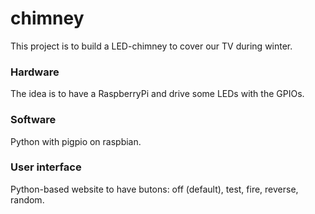 # chimney

This project is to build a LED-chimney to cover our TV during winter.

### Hardware

The idea is to have a RaspberryPi and drive some LEDs with the GPIOs.


### Software

Python with pigpio on raspbian.


### User interface

Python-based website to have butons: off (default), test, fire, reverse, random.


